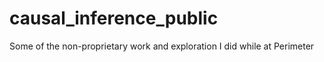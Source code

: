 # causal_inference_public

Some of the non-proprietary work and exploration I did while at Perimeter
